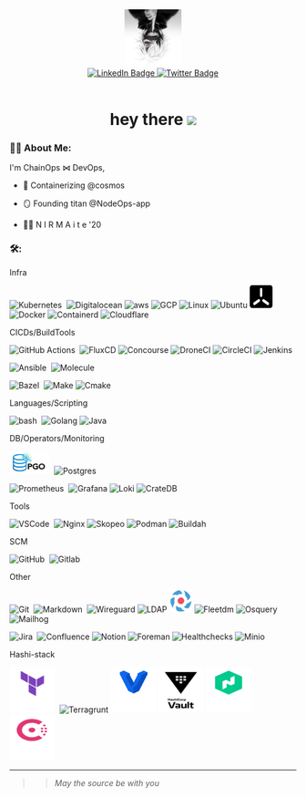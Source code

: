<div id="header" align="center">
  <img src="img/kanaki.jpg" width="100"/>
  <div id="badges">
    <a href="https://www.linkedin.com/in/pratikbalar/">
      <img src="https://img.shields.io/badge/LinkedIn-blue?style=for-the-badge&logo=linkedin&logoColor=white" alt="LinkedIn Badge"/>
    </a>
    <a href="">
      <img src="https://img.shields.io/badge/Twitter-blue?style=for-the-badge&logo=twitter&logoColor=white" alt="Twitter Badge"/>
    </a>
  </div>
  <img src="https://komarev.com/ghpvc/?username=pratikbalar&style=flat-square&color=blue" alt=""/>
  <h1>
    hey there
    <img src="https://media.giphy.com/media/hvRJCLFzcasrR4ia7z/giphy.gif" width="30px"/>
  </h1>
</div>

### :man_technologist: About Me:

I'm ChainOps ⋈ DevOps,

* :whale: Containerizing @cosmos

* :mirror: Founding titan @NodeOps-app

* :man_student: N I R M A i t e '20

### :hammer_and_wrench::

Infra

<img title="Kubernetes" alt="Kubernetes" src="https://cdn.jsdelivr.net/gh/devicons/devicon/icons/kubernetes/kubernetes-plain.svg" width="40" height="40"/>&nbsp;
<img title="Digitalocean" alt="Digitalocean" src="https://cdn.jsdelivr.net/gh/devicons/devicon/icons/digitalocean/digitalocean-original.svg" width="40" height="40"/>
<img title="aws" alt="aws" src="https://cdn.jsdelivr.net/gh/devicons/devicon/icons/amazonwebservices/amazonwebservices-original.svg" width="40" height="40"/>
<img title="GCP" alt="GCP" src="https://cdn.jsdelivr.net/gh/devicons/devicon/icons/googlecloud/googlecloud-original.svg" width="40" height="40"/>
<img title="Linux" alt="Linux" src="https://cdn.jsdelivr.net/gh/devicons/devicon/icons/linux/linux-original.svg" width="40" height="40"/>
<img title="Ubuntu" alt="Ubuntu" src="https://cdn.jsdelivr.net/gh/devicons/devicon/icons/ubuntu/ubuntu-plain.svg" width="40" height="40"/>
<img title="k3s" alt="k3s" src="https://raw.githubusercontent.com/cncf/artwork/master/projects/k3s/icon/black/k3s-icon-black.svg" width="40" height="40"/>
<img title="Docker" alt="Docker" src="https://cdn.jsdelivr.net/gh/devicons/devicon/icons/docker/docker-original.svg" width="40" height="40"/>
<img title="Containerd" alt="Containerd" src="https://www.vectorlogo.zone/logos/containerdio/containerdio-icon.svg" width="40" height="40"/>
<img title="Cloudflare" alt="Cloudflare" src="https://img.icons8.com/color/48/000000/cloudflare.png" width="50" height="60"/>

CICDs/BuildTools

<img title="GitHub Actions" alt="GitHub Actions" src="https://avatars.githubusercontent.com/u/44036562?s=200&v=4" width="40" height="40"/>&nbsp;
<img title="FluxCD" alt="FluxCD" src="https://www.vectorlogo.zone/logos/fluxcdio/fluxcdio-icon.svg" width="40" height="40"/>
<img title="Concourse" alt="Concourse" src="https://www.vectorlogo.zone/logos/concourse-ci/concourse-ci-icon.svg" width="40" height="40"/>
<img title="DroneCI" alt="DroneCI" src="https://www.vectorlogo.zone/logos/droneio/droneio-icon.svg" width="40" height="40"/>
<img title="CircleCI" alt="CircleCI" src="https://cdn.jsdelivr.net/gh/devicons/devicon/icons/circleci/circleci-plain.svg" width="40" height="40"/>
<img title="Jenkins" alt="Jenkins" src="https://www.vectorlogo.zone/logos/jenkins/jenkins-icon.svg" width="40" height="40"/>

<img title="Ansible" alt="Ansible" src="https://www.vectorlogo.zone/logos/ansible/ansible-icon.svg" width="40" height="40"/>&nbsp;
<img title="Molecule" alt="Molecule" src="https://molecule.readthedocs.io/en/stable-1.17/_static/logo.png" width="40" height="40"/>

<img title="Bazel" alt="Bazel" src="https://symbols.getvecta.com/stencil_75/39_bazel-icon.ac90be5001.svg" width="40" height="40"/>&nbsp;
<img title="Make" alt="Make" src="https://icon-icons.com/downloadimage.php?id=130408&root=2107/PNG/512/&file=file_type_makefile_icon_130408.png" width="40" height="40"/>
<img title="Cmake" alt="Cmake" src="https://symbols.getvecta.com/stencil_77/1_cmake-icon.1db4b46889.png" width="40" height="40"/>

Languages/Scripting

<img title="bash" alt="bash" src="https://cdn.jsdelivr.net/gh/devicons/devicon/icons/bash/bash-original.svg" width="40" height="40"/>&nbsp;
<img title="Golang" alt="Golang" src="https://cdn.jsdelivr.net/gh/devicons/devicon/icons/go/go-original.svg" width="40" height="40"/>
<img title="Java" alt="Java" src="https://www.vectorlogo.zone/logos/java/java-icon.svg" width="40" height="40"/>

DB/Operators/Monitoring

<img title="Postgres Operator" alt="Postgres Operator" src="https://raw.githubusercontent.com/CrunchyData/postgres-operator/master/docs/static/logos/pgo.svg" width="70" height="40"/>&nbsp;
<img title="Postgres" alt="Postgres" src="https://cdn.jsdelivr.net/gh/devicons/devicon/icons/postgresql/postgresql-original.svg" width="40" height="40"/>

<img title="Prometheus" alt="Prometheus" src="https://www.vectorlogo.zone/logos/prometheusio/prometheusio-icon.svg" width="40" height="40"/>&nbsp;
<img title="Grafana" alt="Grafana" src="https://www.vectorlogo.zone/logos/grafana/grafana-icon.svg" width="40" height="40"/>
<img title="Loki" alt="Loki" src="https://raw.githubusercontent.com/cncf/landscape/master/hosted_logos/grafana-loki.svg" width="70" height="40"/>
<img title="CrateDB" alt="CrateDB" src="https://www.vectorlogo.zone/logos/crateio/crateio-icon.svg" width="40" height="40"/>

Tools

<img title="VSCode" alt="VSCode" src="https://cdn.jsdelivr.net/gh/devicons/devicon/icons/vscode/vscode-original.svg" width="40" height="40"/>&nbsp;
<img title="Nginx" alt="Nginx" src="https://www.vectorlogo.zone/logos/nginx/nginx-icon.svg" width="40" height="40"/>
<img title="Skopeo" alt="Skopeo" src="https://camo.githubusercontent.com/cad4b00a5cf1d1f65a9f54495798ab5d49bd8f0a5b8c555c77b515b6e059c807/68747470733a2f2f63646e2e7261776769742e636f6d2f636f6e7461696e6572732f736b6f70656f2f6d61737465722f646f63732f736b6f70656f2e737667" width="50" height="50"/>
<img title="Podman" alt="Podman" src="https://styles.redditmedia.com/t5_u1am9/styles/communityIcon_3fomai0wtf821.png?width=256&s=21b5ec9e1178f9ec18d399c49719f85c048003d6" width="40" height="40"/>
<img title="Buildah" alt="Buildah" src="https://developers.redhat.com/sites/default/files/inline-images/buildah-icon.png" width="40" height="40"/>

SCM

<img title="GitHub" alt="GitHub" src="https://cdn.jsdelivr.net/gh/devicons/devicon/icons/github/github-original.svg" width="40" height="40"/>&nbsp;
<img title="Gitlab" alt="Gitlab" src="https://cdn.jsdelivr.net/gh/devicons/devicon/icons/gitlab/gitlab-original.svg" width="40" height="40"/>

Other

<img title="Git" alt="Git" src="https://cdn.jsdelivr.net/gh/devicons/devicon/icons/git/git-original.svg" width="40" height="40"/>&nbsp;
<img title="Markdown" alt="Markdown" src="https://cdn.jsdelivr.net/gh/devicons/devicon/icons/markdown/markdown-original.svg" width="40" height="40"/>&nbsp;
<img title="Wireguard" alt="Wireguard" src="https://symbols.getvecta.com/stencil_101/70_wireguard-icon.33fa9818e6.svg" width="40" height="40"/>
<img title="LDAP" alt="LDAP" src="https://market.enonic.com/vendors/enonic/com.enonic.app.ldapidprovider/_/attachment/inline/f77bfb0b-5af6-4e68-b0e9-1bceff97e0fa:c1808c774597366f4296426039e3b963764a9e27/simpleid-icon-adapt.svg" width="40" height="40"/>
<img title="DexIDP" alt="DexIDP" src="https://raw.githubusercontent.com/dexidp/dex/master/docs/logos/dex-glyph-color.svg" width="40" height="40"/>
<img title="Fleetdm" alt="Fleetdm" src="https://fleetdm.com/images/logo-white-118x48@2x.png" width="80" height="30"/>
<img title="Osquery" alt="Osquery" src="https://avatars.githubusercontent.com/u/8315868?s=200&v=4" width="40" height="40"/>
<img title="Mailhog" alt="Mailhog" src="https://avatars.githubusercontent.com/u/10258541?s=200&v=4" width="40" height="40"/>

<img title="Jira" alt="Jira" src="https://www.vectorlogo.zone/logos/atlassian_jira/atlassian_jira-icon.svg" width="40" height="40"/>&nbsp;
<img title="Confluence" alt="Confluence" src="https://icon-icons.com/downloadimage.php?id=147305&root=2429/PNG/512/&file=confluence_logo_icon_147305.png" width="40" height="40"/>
<img title="Notion" alt="Notion" src="https://raw.githubusercontent.com/simple-icons/simple-icons/master/icons/notion.svg" width="40" height="40"/>
<img title="Foreman" alt="Foreman" src="https://avatars.githubusercontent.com/u/1439844?s=200&v=4" width="40" height="40"/>
<img title="Healthchecks" alt="Healthchecks" src="https://avatars.githubusercontent.com/u/13053880?s=200&v=4" width="50" height="50"/>
<img title="Minio" alt="Minio" src="https://min.io/resources/img/logo/MINIO_Bird.png" width="20" height="40"/>
<!-- <img title="" alt="" src="" width="40" height="40"/> -->

Hashi-stack

<img title="Terraform" alt="Terraform" src="img/terraform.svg" width="80" height="80"/>&nbsp;
<img title="Terragrunt" alt="Terragrunt" src="https://cdn.gruntwork.io/gruntwork-website/6fb02985810c5d1df7751c55ba12cd27.png" width="80" height="80"/>
<img title="Vagrant" alt="Vagrant" src="img/vagrant.svg" width="80" height="80"/>
<img title="Vault" alt="Vault" src="img/vault.svg" width="80" height="80"/>
<img title="Nomad" alt="Nomad" src="img/nomad.svg" width="80" height="80"/>
<img title="Consul" alt="Consul" src="img/consul.svg" width="80" height="80"/>

---

> > *May the source be with you*
